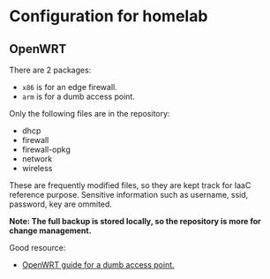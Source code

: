 # Configuration for homelab

## OpenWRT

There are 2 packages:

- `x86` is for an edge firewall.
- `arm` is for a dumb access point.

Only the following files are in the repository:

- dhcp
- firewall
- firewall-opkg
- network
- wireless

These are frequently modified files, so they are kept track for IaaC reference purpose. Sensitive information such as username, ssid, password, key are ommited.

**Note: The full backup is stored locally, so the repository is more for change management.**

Good resource:

- [OpenWRT guide for a dumb access point.](https://openwrt.org/docs/guide-user/network/wifi/dumbap)